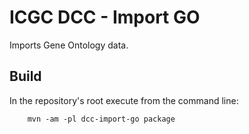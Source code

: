 ICGC DCC - Import GO
===

Imports Gene Ontology data.


Build
---

In the repository's root execute from the command line:

        mvn -am -pl dcc-import-go package

